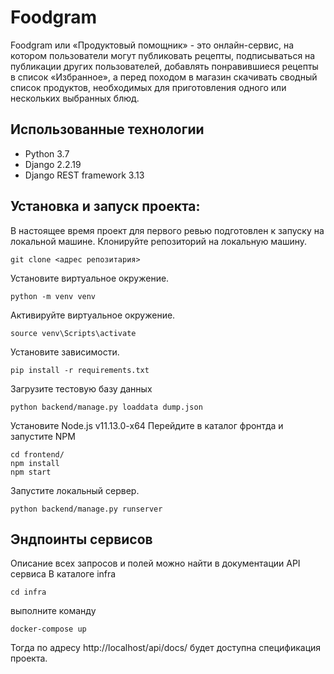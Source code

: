 # Foodgram

Foodgram или «Продуктовый помощник» - это онлайн-сервис, на котором пользователи могут публиковать рецепты, подписываться на публикации других пользователей, добавлять понравившиеся рецепты в список «Избранное», а перед походом в магазин скачивать сводный список продуктов, необходимых для приготовления одного или нескольких выбранных блюд.

## Использованные технологии
- Python 3.7
- Django 2.2.19
- Django REST framework 3.13


## Установка и запуск проекта:
В настоящее время проект для первого ревью подготовлен к запуску на локальной машине.
Клонируйте репозиторий на локальную машину.
```
git clone <адрес репозитария>
```
Установите виртуальное окружение.
```
python -m venv venv
```
Активируйте виртуальное окружение.
```
source venv\Scripts\activate
```
Установите зависимости.
```
pip install -r requirements.txt
```
Загрузите тестовую базу данных
```
python backend/manage.py loaddata dump.json
```
Установите Node.js v11.13.0-x64
Перейдите в каталог фронтда и запустите NPM
```
cd frontend/
npm install
npm start
```
Запустите локальный сервер.
```
python backend/manage.py runserver
```

## Эндпоинты сервисов
Описание всех запросов и полей можно найти в документации API сервиса
В каталоге infra
```
cd infra
```
выполните команду 
```
docker-compose up
```
Тогда по адресу http://localhost/api/docs/ будет доступна спецификация проекта.